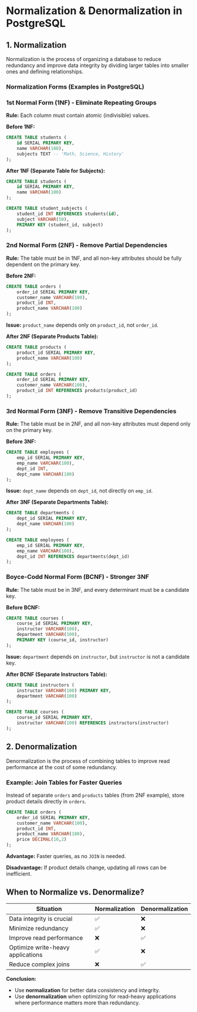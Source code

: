 # Normalization & Denormalization in PostgreSQL

## 1. Normalization
Normalization is the process of organizing a database to reduce redundancy and improve data integrity by dividing larger tables into smaller ones and defining relationships.

### **Normalization Forms (Examples in PostgreSQL)**

### **1st Normal Form (1NF) - Eliminate Repeating Groups**
**Rule:** Each column must contain atomic (indivisible) values.

**Before 1NF:**
```sql
CREATE TABLE students (
    id SERIAL PRIMARY KEY,
    name VARCHAR(100),
    subjects TEXT -- 'Math, Science, History'
);
```
**After 1NF (Separate Table for Subjects):**
```sql
CREATE TABLE students (
    id SERIAL PRIMARY KEY,
    name VARCHAR(100)
);

CREATE TABLE student_subjects (
    student_id INT REFERENCES students(id),
    subject VARCHAR(50),
    PRIMARY KEY (student_id, subject)
);
```

### **2nd Normal Form (2NF) - Remove Partial Dependencies**
**Rule:** The table must be in 1NF, and all non-key attributes should be fully dependent on the primary key.

**Before 2NF:**
```sql
CREATE TABLE orders (
    order_id SERIAL PRIMARY KEY,
    customer_name VARCHAR(100),
    product_id INT,
    product_name VARCHAR(100)
);
```
**Issue:** `product_name` depends only on `product_id`, not `order_id`.

**After 2NF (Separate Products Table):**
```sql
CREATE TABLE products (
    product_id SERIAL PRIMARY KEY,
    product_name VARCHAR(100)
);

CREATE TABLE orders (
    order_id SERIAL PRIMARY KEY,
    customer_name VARCHAR(100),
    product_id INT REFERENCES products(product_id)
);
```

### **3rd Normal Form (3NF) - Remove Transitive Dependencies**
**Rule:** The table must be in 2NF, and all non-key attributes must depend only on the primary key.

**Before 3NF:**
```sql
CREATE TABLE employees (
    emp_id SERIAL PRIMARY KEY,
    emp_name VARCHAR(100),
    dept_id INT,
    dept_name VARCHAR(100)
);
```
**Issue:** `dept_name` depends on `dept_id`, not directly on `emp_id`.

**After 3NF (Separate Departments Table):**
```sql
CREATE TABLE departments (
    dept_id SERIAL PRIMARY KEY,
    dept_name VARCHAR(100)
);

CREATE TABLE employees (
    emp_id SERIAL PRIMARY KEY,
    emp_name VARCHAR(100),
    dept_id INT REFERENCES departments(dept_id)
);
```

### **Boyce-Codd Normal Form (BCNF) - Stronger 3NF**
**Rule:** The table must be in 3NF, and every determinant must be a candidate key.

**Before BCNF:**
```sql
CREATE TABLE courses (
    course_id SERIAL PRIMARY KEY,
    instructor VARCHAR(100),
    department VARCHAR(100),
    PRIMARY KEY (course_id, instructor)
);
```
**Issue:** `department` depends on `instructor`, but `instructor` is not a candidate key.

**After BCNF (Separate Instructors Table):**
```sql
CREATE TABLE instructors (
    instructor VARCHAR(100) PRIMARY KEY,
    department VARCHAR(100)
);

CREATE TABLE courses (
    course_id SERIAL PRIMARY KEY,
    instructor VARCHAR(100) REFERENCES instructors(instructor)
);
```

## 2. Denormalization
Denormalization is the process of combining tables to improve read performance at the cost of some redundancy.

### **Example: Join Tables for Faster Queries**
Instead of separate `orders` and `products` tables (from 2NF example), store product details directly in `orders`.

```sql
CREATE TABLE orders (
    order_id SERIAL PRIMARY KEY,
    customer_name VARCHAR(100),
    product_id INT,
    product_name VARCHAR(100),
    price DECIMAL(10,2)
);
```
**Advantage:** Faster queries, as no `JOIN` is needed.

**Disadvantage:** If product details change, updating all rows can be inefficient.

## **When to Normalize vs. Denormalize?**
| Situation | Normalization | Denormalization |
|-----------|--------------|----------------|
| Data integrity is crucial | ✅ | ❌ |
| Minimize redundancy | ✅ | ❌ |
| Improve read performance | ❌ | ✅ |
| Optimize write-heavy applications | ✅ | ❌ |
| Reduce complex joins | ❌ | ✅ |

**Conclusion:**
- Use **normalization** for better data consistency and integrity.
- Use **denormalization** when optimizing for read-heavy applications where performance matters more than redundancy.


